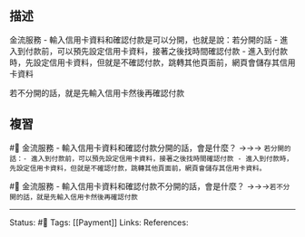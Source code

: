 ## 描述
金流服務 - 輸入信用卡資料和確認付款是可以分開，也就是說：若分開的話
	- 進入到付款前，可以預先設定信用卡資料，接著之後找時間確認付款
	- 進入到付款時，先設定信用卡資料，但就是不確認付款，跳轉其他頁面前，網頁會儲存其信用卡資料

若不分開的話，就是先輸入信用卡然後再確認付款
## 複習
#🧠 金流服務 - 輸入信用卡資料和確認付款分開的話，會是什麼？ ->->-> `若分開的話：- 進入到付款前，可以預先設定信用卡資料，接著之後找時間確認付款 - 進入到付款時，先設定信用卡資料，但就是不確認付款，跳轉其他頁面前，網頁會儲存其信用卡資料。`
<!--SR:!2022-07-07,3,250-->

#🧠 金流服務 - 輸入信用卡資料和確認付款不分開的話，會是什麼？ ->->->`若不分開的話，就是先輸入信用卡然後再確認付款`
<!--SR:!2022-07-07,3,250-->

---
Status: #🌱 
Tags:
[[Payment]]
Links:
References: